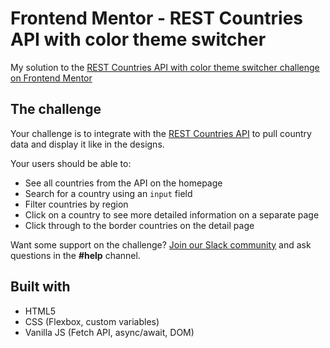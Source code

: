 # Frontend Mentor - REST Countries API with color theme switcher

My solution to the [REST Countries API with color theme switcher challenge on Frontend Mentor](https://www.frontendmentor.io/challenges/rest-countries-api-with-color-theme-switcher-5cacc469fec04111f7b848ca)

## The challenge

Your challenge is to integrate with the [REST Countries API](https://restcountries.com) to pull country data and display it like in the designs.

Your users should be able to:

- See all countries from the API on the homepage
- Search for a country using an `input` field
- Filter countries by region
- Click on a country to see more detailed information on a separate page
- Click through to the border countries on the detail page

Want some support on the challenge? [Join our Slack community](https://www.frontendmentor.io/slack) and ask questions in the **#help** channel.

## Built with

- HTML5
- CSS (Flexbox, custom variables)
- Vanilla JS (Fetch API, async/await, DOM)
